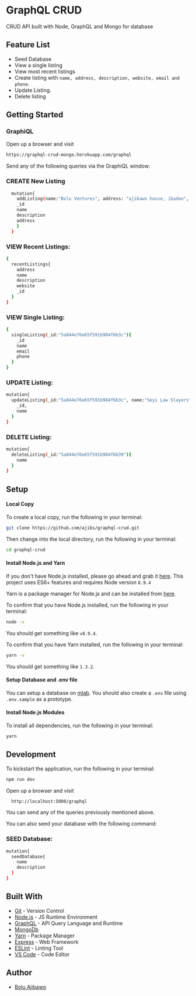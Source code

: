# GraphQL CRUD
CRUD API built with Node, GraphQL and Mongo for database


## Feature List
* Seed Database
* View a single listing
* View most recent listings
* Create listing with `name, address, description, website, email and phone`.
* Update Listing.
* Delete listing

## Getting Started
### GraphiQL
Open up a browser and visit
```bash
https://graphql-crud-mongo.herokuapp.com/graphql
```

Send any of the following queries via the GraphiQL window:

### CREATE New Listing
```bash
  mutation{
    addListing(name:"Bolu Ventures", address: "ajibawo house, ibadan", description:"techie things", website:"http://boluajibawo.xyz", email:"bolu@yahoo.com", phone:"+23457927938"){
    _id
    name
    description
    address
    }
  }
```


### VIEW Recent Listings:
  ```bash
  {
    recentListings{
      address
      name
      description
      website
      _id
    }
  }
  ```


### VIEW Single Listing:
  ```bash
  {
    singleListing(_id:"5a844e76e65f591b984f6b3c"){
      _id
      name
      email
      phone
    }
  }
  ```

### UPDATE Listing:
  ```bash
  mutation{
    updateListing(_id:"5a844e76e65f591b984f6b3c", name:"Seyi Law Slayers"){
      _id,
      name
    }
  }
  ```

### DELETE Listing:
  ```bash
  mutation{
    deleteListing(_id:"5a844e76e65f591b984f6b39"){
      name
    }
  }
  ```


## Setup
#### Local Copy
To create a local copy, run the following in your terminal:
```bash
git clone https://github.com/ajibs/graphql-crud.git
```
Then change into the local directory, run the following in your terminal:
```bash
cd graphql-crud
```

#### Install Node.js and Yarn
If you don't have Node.js installed, please go ahead and grab it [here](https://nodejs.org/). This project uses ES6+ features and requires Node version `8.9.4`

Yarn is a package manager for Node.js and can be installed from [here](https://yarnpkg.com/en/docs/install).

To confirm that you have Node.js installed, run the following in your terminal:
```bash
node -v
```
You should get something like `v8.9.4`.

To confirm that you have Yarn installed, run the following in your terminal:
```bash
yarn -v
```
You should get something like `1.3.2`.

#### Setup Database and .env file
You can setup a database on [mlab](https://mlab.com/). You should also create a `.env` file using `.env.sample` as a prototype.

#### Install Node.js Modules
To install all dependencies, run the following in your terminal:
```bash
yarn
```

## Development
To kickstart the application, run the following in your terminal:
```bash
npm run dev
```

Open up a browser and visit
```bash
  http://localhost:5000/graphql
```

You can send any of the queries previously mentioned above.

You can also seed your database with the following command:
### SEED Database:
  ```bash
  mutation{
    seedDatabase{
      name
      description
    }
  }
  ```


## Built With
- [Git](https://git-scm.com/) - Version Control
- [Node.js](https://nodejs.org/) - JS Runtime Environment
- [GraphQL](http://graphql.org/) - API Query Language and Runtime
- [MongoDb](https://www.mongodb.com/download-center#community)
- [Yarn](https://yarnpkg.com) - Package Manager
- [Express](https://expressjs.com/en/starter/installing.html) - Web Framework
- [ESLint](https://eslint.org/) - Linting Tool
- [VS Code](https://code.visualstudio.com/) - Code Editor


## Author
* [Bolu Ajibawo](https://github.com/ajibs)